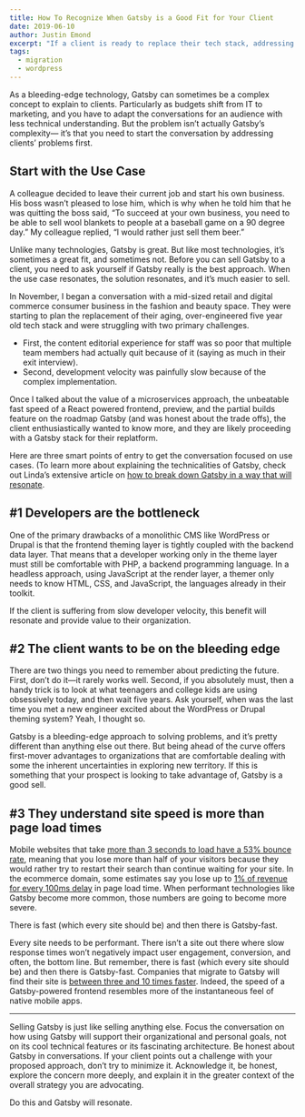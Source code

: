 ```yaml
---
title: How To Recognize When Gatsby is a Good Fit for Your Client
date: 2019-06-10
author: Justin Emond
excerpt: "If a client is ready to replace their tech stack, addressing their needs and using a use case is key to determining if Gatsby is a good fit as a replacement."
tags:
  - migration
  - wordpress
---
```


As a bleeding-edge technology, Gatsby can sometimes be a complex concept to explain to clients. Particularly as budgets shift from IT to marketing, and you have to adapt the conversations for an audience with less technical understanding. But the problem isn’t actually Gatsby’s complexity— it’s that you need to start the conversation by addressing clients’ problems first.

## Start with the Use Case

A colleague decided to leave their current job and start his own business. His boss wasn’t pleased to lose him, which is why when he told him that he was quitting the boss said, “To succeed at your own business, you need to be able to sell wool blankets to people at a baseball game on a 90 degree day.” My colleague replied, “I would rather just sell them beer.”

Unlike many technologies, Gatsby is great. But like most technologies, it’s sometimes a great fit, and sometimes not. Before you can sell Gatsby to a client, you need to ask yourself if Gatsby really is the best approach. When the use case resonates, the solution resonates, and it’s much easier to sell.

In November, I began a conversation with a mid-sized retail and digital commerce consumer business in the fashion and beauty space. They were starting to plan the replacement of their aging, over-engineered five year old tech stack and were struggling with two primary challenges.

- First, the content editorial experience for staff was so poor that multiple team members had actually quit because of it (saying as much in their exit interview).
- Second, development velocity was painfully slow because of the complex implementation.

Once I talked about the value of a microservices approach, the unbeatable fast speed of a React powered frontend, preview, and the partial builds feature on the roadmap Gatsby (and was honest about the trade offs), the client enthusiastically wanted to know more, and they are likely proceeding with a Gatsby stack for their replatform.

Here are three smart points of entry to get the conversation focused on use cases. (To learn more about explaining the technicalities of Gatsby, check out Linda’s extensive article on [how to break down Gatsby in a way that will resonate](/blog/2019-03-07-sell-gatsby-to-clients/).

## #1 Developers are the bottleneck

One of the primary drawbacks of a monolithic CMS like WordPress or Drupal is that the frontend theming layer is tightly coupled with the backend data layer. That means that a developer working only in the theme layer must still be comfortable with PHP, a backend programming language. In a headless approach, using JavaScript at the render layer, a themer only needs to know HTML, CSS, and JavaScript, the languages already in their toolkit.

If the client is suffering from slow developer velocity, this benefit will resonate and provide value to their organization.

## #2 The client wants to be on the bleeding edge

There are two things you need to remember about predicting the future. First, don’t do it—it rarely works well. Second, if you absolutely must, then a handy trick is to look at what teenagers and college kids are using obsessively today, and then wait five years. Ask yourself, when was the last time you met a new engineer excited about the WordPress or Drupal theming system? Yeah, I thought so.

Gatsby is a bleeding-edge approach to solving problems, and it’s pretty different than anything else out there. But being ahead of the curve offers first-mover advantages to organizations that are comfortable dealing with some the inherent uncertainties in exploring new territory. If this is something that your prospect is looking to take advantage of, Gatsby is a good sell.

## #3 They understand site speed is more than page load times

Mobile websites that take [more than 3 seconds to load have a 53% bounce rate](https://www.thinkwithgoogle.com/marketing-resources/data-measurement/mobile-page-speed-new-industry-benchmarks/), meaning that you lose more than half of your visitors because they would rather try to restart their search than continue waiting for your site. In the ecommerce domain, some estimates say you lose up to [1% of revenue for every 100ms delay](https://www.section.io/blog/page-load-time-bounce-rate/) in page load time. When performant technologies like Gatsby become more common, those numbers are going to become more severe.

<Pullquote>
  There is fast (which every site should be) and then there is Gatsby-fast.
</Pullquote>

Every site needs to be performant. There isn’t a site out there where slow response times won’t negatively impact user engagement, conversion, and often, the bottom line. But remember, there is fast (which every site should be) and then there is Gatsby-fast. Companies that migrate to Gatsby will find their site is [between three and 10 times faster](https://www.gatsbyjs.com/guides/why-are-gatsby-sites-fast/). Indeed, the speed of a Gatsby-powered frontend resembles more of the instantaneous feel of native mobile apps.

---

Selling Gatsby is just like selling anything else. Focus the conversation on how using Gatsby will support their organizational and personal goals, not on its cool technical features or its fascinating architecture. Be honest about Gatsby in conversations. If your client points out a challenge with your proposed approach, don’t try to minimize it. Acknowledge it, be honest, explore the concern more deeply, and explain it in the greater context of the overall strategy you are advocating.

Do this and Gatsby will resonate.
